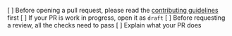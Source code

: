 [ ] Before opening a pull request, please read the [contributing guidelines](https://github.com/samuswap/samu-uikit/blob/master/CONTRIBUTING.md) first
[ ] If your PR is work in progress, open it as `draft`
[ ] Before requesting a review, all the checks need to pass
[ ] Explain what your PR does

